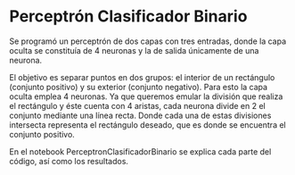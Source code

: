 # Perceptrón Clasificador Binario

Se programó un perceptrón de dos capas con tres entradas, donde la capa oculta se constituía de 4 neuronas y la de salida únicamente de una neurona.

El objetivo es separar puntos en dos grupos: el interior de un rectángulo (conjunto positivo) y su exterior (conjunto negativo). Para esto la capa oculta emplea 4 neuronas. 
Ya que queremos emular la división que realiza el rectángulo y éste cuenta con 4 aristas, cada neurona divide en 2 el conjunto mediante una línea recta.
Donde cada una de estas divisiones intersecta representa el rectángulo deseado, que es donde se encuentra el conjunto positivo.

En el notebook PerceptronClasificadorBinario se explica cada parte del código, así como los resultados.
